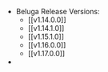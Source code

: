 - Beluga Release Versions:
	- [[v1.14.0.0]]
	- [[v1.14.1.0]]
	- [[v1.15.1.0]]
	- [[v1.16.0.0]]
	- [[v1.17.0.0]]
-